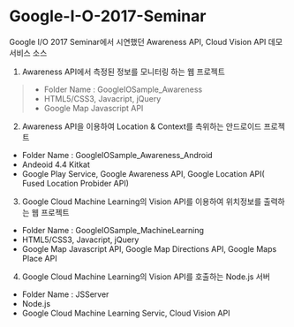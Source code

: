 # Google-I-O-2017-Seminar
Google I/O 2017 Seminar에서 시연했던 Awareness API, Cloud Vision API 데모 서비스 소스

1. Awareness API에서 측정된 정보를 모니터링 하는 웹 프로젝트
> - Folder Name : GoogleIOSample_Awareness
> - HTML5/CSS3, Javacript, jQuery 
> - Google Map Javascript API  
  
2. Awareness API을 이용하여 Location & Context를 측위하는 안드로이드 프로젝트 
- Folder Name : GoogleIOSample_Awareness_Android
- Andeoid 4.4 Kitkat
- Google Play Service, Google Awareness API, Google Location API( Fused Location Probider API)  
  
3. Google Cloud Machine Learning의 Vision API를 이용하여 위치정보를 출력하는 웹 프로젝트
- Folder Name : GoogleIOSample_MachineLearning
- HTML5/CSS3, Javacript, jQuery 
- Google Map Javascript API, Google Map Directions API, Google Maps Place API  
  
4. Google Cloud Machine Learning의 Vision API를 호출하는 Node.js 서버
- Folder Name : JSServer
- Node.js
- Google Cloud Machine Learning Servic, Cloud Vision API
